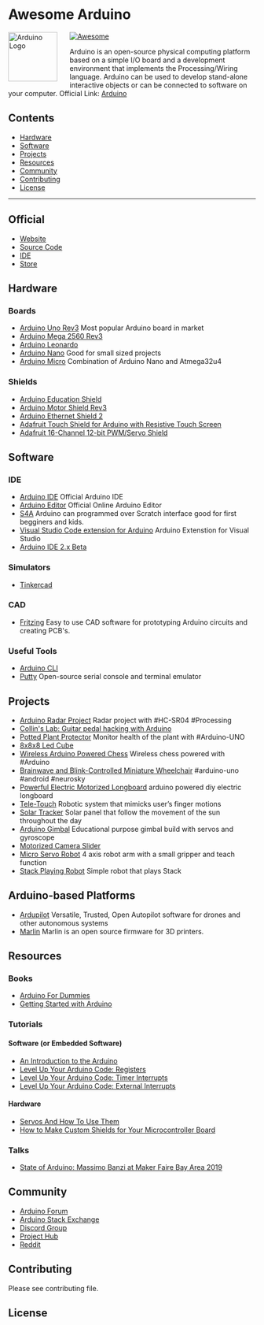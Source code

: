 # Awesome Arduino

<a href="https://www.arduino.cc"><img src="https://upload.wikimedia.org/wikipedia/commons/thumb/8/87/Arduino_Logo.svg/1024px-Arduino_Logo.svg.png" alt="Arduino Logo" align="left" style="margin-right: 25px" height=100px></a>

[![Awesome](https://awesome.re/badge.svg)](https://awesome.re)

Arduino is an open-source physical computing platform based on a simple I/O board and a development environment that implements the Processing/Wiring language. Arduino can be used to develop stand-alone interactive objects or can be connected to software on your computer. Official Link: [Arduino](https://arduino.cc)

## Contents
- [Hardware](#hardware)
- [Software](#software)
- [Projects](#projects)
- [Resources](#resources)
- [Community](#community)
- [Contributing](#contributing)
- [License](#license)
---

## Official

- [Website](https://arduino.cc)
- [Source Code](https://github.com/arduino/arduino)
- [IDE](https://www.arduino.cc/en/software)
- [Store](https://store.arduino.cc/usa/)


## Hardware

### Boards

- [Arduino Uno Rev3](https://store.arduino.cc/usa/arduino-uno-rev3) Most popular Arduino board in market
- [Arduino Mega 2560 Rev3](https://store.arduino.cc/usa/mega-2560-r3) 
- [Arduino Leonardo](https://store.arduino.cc/usa/leonardo) 
- [Arduino Nano](https://store.arduino.cc/usa/arduino-nano) Good for small sized projects
- [Arduino Micro](https://store.arduino.cc/usa/arduino-zero) Combination of Arduino Nano and Atmega32u4


### Shields

- [Arduino Education Shield](https://store.arduino.cc/usa/education-shield)
- [Arduino Motor Shield Rev3](https://store.arduino.cc/usa/arduino-motor-shield-rev3)
- [Arduino Ethernet Shield 2](https://store.arduino.cc/usa/arduino-ethernet-shield-2)
- [Adafruit Touch Shield for Arduino with Resistive Touch Screen](https://www.adafruit.com/product/1651)
- [Adafruit 16-Channel 12-bit PWM/Servo Shield](https://www.adafruit.com/product/1411)

## Software

### IDE

- [Arduino IDE](https://github.com/arduino/Arduino) Official Arduino IDE
- [Arduino Editor](https://create.arduino.cc/editor) Official Online Arduino Editor
- [S4A](http://s4a.cat/) Arduino can programmed over Scratch interface good for first begginers and kids.
- [Visual Studio Code extension for Arduino](https://marketplace.visualstudio.com/items?itemName=vsciot-vscode.vscode-arduino) Arduino Extenstion for Visual Studio
- [Arduino IDE 2.x Beta](https://github.com/arduino/arduino-ide)

### Simulators

- [Tinkercad](https://www.tinkercad.com/things/flHpOFbJ1CN-arduino-simulator-and)
  
### CAD

- [Fritzing](https://fritzing.org/) Easy to use CAD software for prototyping Arduino circuits and creating PCB's.

### Useful Tools

- [Arduino CLI](https://github.com/arduino/arduino-cli)
- [Putty](https://www.putty.org/) Open-source serial console and terminal emulator


## Projects

- [Arduino Radar Project](https://www.youtube.com/watch?v=kQRYIH2HwfY) Radar project with #HC-SR04 #Processing
- [Collin's Lab: Guitar pedal hacking with Arduino](https://www.youtube.com/watch?v=_X0bL6WS-VY)
- [Potted Plant Protector](https://www.youtube.com/watch?v=B8F44CyJRRA) Monitor health of the plant with #Arduino-UNO
- [8x8x8 Led Cube](https://www.youtube.com/watch?v=T5Aq7cRc-mU)
- [Wireless Arduino Powered Chess](https://www.youtube.com/watch?v=dX37LFv8jWY) Wireless chess powered with #Arduino
- [Brainwave and Blink-Controlled Miniature Wheelchair](https://www.youtube.com/watch?v=iFBhTHGXcMQ) #arduino-uno #android #neurosky
- [Powerful Electric Motorized Longboard](https://www.youtube.com/watch?v=XworvxoQleY) arduino powered diy electric longboard
- [Tele-Touch](https://www.youtube.com/watch?v=tMYQEaX3TbA) Robotic system that mimicks user’s finger motions
- [Solar Tracker](https://www.youtube.com/watch?v=_6QIutZfsFs) Solar panel that follow the movement of the sun throughout the day
- [Arduino Gimbal](https://www.youtube.com/watch?v=UxABxSADZ6U) Educational purpose gimbal build with servos and gyroscope
- [Motorized Camera Slider](https://www.youtube.com/watch?v=hEBjbSTLytk)
- [Micro Servo Robot](https://www.youtube.com/watch?v=bLnAJ-mSElE&t=0s) 4 axis robot arm with a small gripper and teach function
- [Stack Playing Robot](https://www.youtube.com/watch?v=uOsphjtf9Dk) Simple robot that plays Stack


## Arduino-based Platforms

- [Ardupilot](https://ardupilot.org/) Versatile, Trusted, Open Autopilot software for drones and other autonomous systems
- [Marlin](https://marlinfw.org) Marlin is an open source firmware for 3D printers.


## Resources

### Books

- [Arduino For Dummies](https://www.amazon.com/gp/product/1119489547)
- [Getting Started with Arduino](https://www.amazon.com/dp/1449363334)

### Tutorials

#### Software (or Embedded Software)

- [An Introduction to the Arduino](https://www.youtube.com/watch?v=CqrQmQqpHXc)
- [Level Up Your Arduino Code: Registers](https://www.youtube.com/watch?v=6q1yEb_ukw8)
- [Level Up Your Arduino Code: Timer Interrupts](https://www.youtube.com/watch?v=2kr5A350H7E)
- [Level Up Your Arduino Code: External Interrupts](https://www.youtube.com/watch?v=J61_PKyWjxU)

#### Hardware

- [Servos And How To Use Them](https://www.youtube.com/watch?v=J8atdmEqZsc)
- [How to Make Custom Shields for Your Microcontroller Board](https://www.youtube.com/watch?v=0Hw6-1Gk8eI)

### Talks

- [State of Arduino: Massimo Banzi at Maker Faire Bay Area 2019](https://www.youtube.com/watch?v=t1MN5o-qeyQ)

## Community

- [Arduino Forum](https://forum.arduino.cc/)
- [Arduino Stack Exchange](https://arduino.stackexchange.com/)
- [Discord Group](https://discord.gg/jQJFwW7)
- [Project Hub](https://create.arduino.cc/projecthub)
- [Reddit](https://www.reddit.com/r/arduino/)

## Contributing

Please see contributing file.

## License
